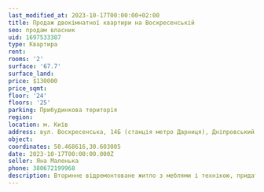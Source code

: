 ```yaml
---
last_modified_at: 2023-10-17T00:00:00+02:00
title: Продаж двокімнатної квартири на Воскресенській
seo: продам власник
uid: 1697533387
type: Квартира
rent:
rooms: '2'
surface: '67.7'
surface_land:
price: $130000
price_sqmt:
floor: '24'
floors: '25'
parking: Прибудинкова територія
region:
location: м. Київ
address: вул. Воскресенська, 14Б (станція метро Дарниця), Дніпровський район
object:
coordinates: 50.468616,30.603005
date: 2023-10-17T00:00:00.000Z
seller: Яна Маленька
phone: 380672199968
description: Вторинне відремонтоване житло з меблями і технікою, придатне для проживання
---
```

